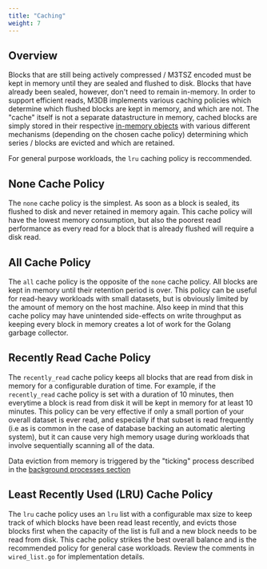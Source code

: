 ```yaml
---
title: "Caching"
weight: 7
---
```


## Overview

Blocks that are still being actively compressed / M3TSZ encoded must be kept in memory until they are sealed and flushed to disk. Blocks that have already been sealed, however, don't need to remain in-memory. In order to support efficient reads, M3DB implements various caching policies which determine which flushed blocks are kept in memory, and which are not. The "cache" itself is not a separate datastructure in memory, cached blocks are simply stored in their respective [in-memory objects](/docs/components/m3db/architecture/engine#in-memory-object-layout) with various different mechanisms (depending on the chosen cache policy) determining which series / blocks are evicted and which are retained.

For general purpose workloads, the `lru` caching policy is reccommended.

## None Cache Policy

The `none` cache policy is the simplest. As soon as a block is sealed, its flushed to disk and never retained in memory again. This cache policy will have the lowest memory consumption, but also the poorest read performance as every read for a block that is already flushed will require a disk read.

## All Cache Policy

The `all` cache policy is the opposite of the `none` cache policy. All blocks are kept in memory until their retention period is over. This policy can be useful for read-heavy workloads with small datasets, but is obviously limited by the amount of memory on the host machine. Also keep in mind that this cache policy may have unintended side-effects on write throughput as keeping every block in memory creates a lot of work for the Golang garbage collector.

## Recently Read Cache Policy

The `recently_read` cache policy keeps all blocks that are read from disk in memory for a configurable duration of time. For example, if the `recently_read` cache policy is set with a duration of 10 minutes, then everytime a block is read from disk it will be kept in memory for at least 10 minutes. This policy can be very effective if only a small portion of your overall dataset is ever read, and especially if that subset is read frequently (i.e as is common in the case of database backing an automatic alerting system), but it can cause very high memory usage during workloads that involve sequentially scanning all of the data.

Data eviction from memory is triggered by the "ticking" process described in the [background processes section](/docs/components/m3db/architecture/engine#background-processes)

## Least Recently Used (LRU) Cache Policy

The `lru` cache policy uses an `lru` list with a configurable max size to keep track of which blocks have been read least recently, and evicts those blocks first when the capacity of the list is full and a new block needs to be read from disk. This cache policy strikes the best overall balance and is the recommended policy for general case workloads. Review the comments in `wired_list.go` for implementation details.
